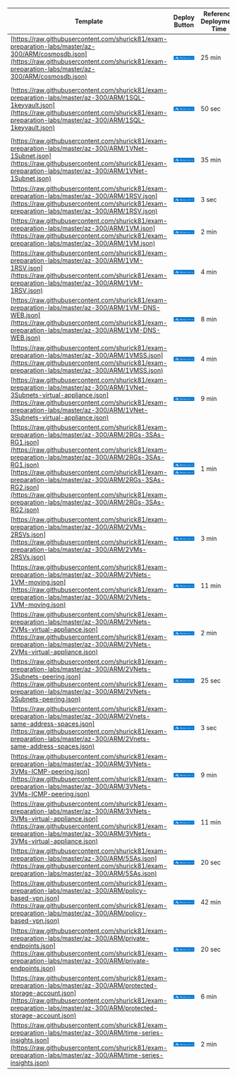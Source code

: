 | Template | Deploy Button | Reference Deployment Time | Additional Info | 
|-|-|-|-|
|[https://raw.githubusercontent.com/shurick81/exam-preparation-labs/master/az-300/ARM/cosmosdb.json](https://raw.githubusercontent.com/shurick81/exam-preparation-labs/master/az-300/ARM/cosmosdb.json)|[![Deploy To Azure](https://raw.githubusercontent.com/shurick81/exam-preparation-labs/master/doc/deploytoazure.svg?sanitize=true)](https://portal.azure.com/#create/Microsoft.Template/uri/https%3A%2F%2Fraw.githubusercontent.com%2Fshurick81%2Fexam-preparation-labs%2Fmaster%2Faz-300%2FARM%2Fcosmosdb.json)|25 min|This resource may cost about 3 USD/hour|
|[https://raw.githubusercontent.com/shurick81/exam-preparation-labs/master/az-300/ARM/1SQL-1keyvault.json](https://raw.githubusercontent.com/shurick81/exam-preparation-labs/master/az-300/ARM/1SQL-1keyvault.json)|[![Deploy To Azure](https://raw.githubusercontent.com/shurick81/exam-preparation-labs/master/doc/deploytoazure.svg?sanitize=true)](https://portal.azure.com/#create/Microsoft.Template/uri/https%3A%2F%2Fraw.githubusercontent.com%2Fshurick81%2Fexam-preparation-labs%2Fmaster%2Faz-300%2FARM%2F1SQL-1keyvault.json)|50 sec|For finding your principal ID, run `( Get-AzADUser -UserPrincipalName ( Get-AzContext ).Account.Id ).Id` in PowerShell|
|[https://raw.githubusercontent.com/shurick81/exam-preparation-labs/master/az-300/ARM/1VNet-1Subnet.json](https://raw.githubusercontent.com/shurick81/exam-preparation-labs/master/az-300/ARM/1VNet-1Subnet.json)|[![Deploy To Azure](https://raw.githubusercontent.com/shurick81/exam-preparation-labs/master/doc/deploytoazure.svg?sanitize=true)](https://portal.azure.com/#create/Microsoft.Template/uri/https%3A%2F%2Fraw.githubusercontent.com%2Fshurick81%2Fexam-preparation-labs%2Fmaster%2Faz-300%2FARM%2F1VNet-1Subnet.json)|35 min||
|[https://raw.githubusercontent.com/shurick81/exam-preparation-labs/master/az-300/ARM/1RSV.json](https://raw.githubusercontent.com/shurick81/exam-preparation-labs/master/az-300/ARM/1RSV.json)|[![Deploy To Azure](https://raw.githubusercontent.com/shurick81/exam-preparation-labs/master/doc/deploytoazure.svg?sanitize=true)](https://portal.azure.com/#create/Microsoft.Template/uri/https%3A%2F%2Fraw.githubusercontent.com%2Fshurick81%2Fexam-preparation-labs%2Fmaster%2Faz-300%2FARM%2F1RSV.json)|3 sec||
|[https://raw.githubusercontent.com/shurick81/exam-preparation-labs/master/az-300/ARM/1VM.json](https://raw.githubusercontent.com/shurick81/exam-preparation-labs/master/az-300/ARM/1VM.json)|[![Deploy To Azure](https://raw.githubusercontent.com/shurick81/exam-preparation-labs/master/doc/deploytoazure.svg?sanitize=true)](https://portal.azure.com/#create/Microsoft.Template/uri/https%3A%2F%2Fraw.githubusercontent.com%2Fshurick81%2Fexam-preparation-labs%2Fmaster%2Faz-300%2FARM%2F1VM.json)|2 min|This resource may cost about 1 USD/day|
|[https://raw.githubusercontent.com/shurick81/exam-preparation-labs/master/az-300/ARM/1VM-1RSV.json](https://raw.githubusercontent.com/shurick81/exam-preparation-labs/master/az-300/ARM/1VM-1RSV.json)|[![Deploy To Azure](https://raw.githubusercontent.com/shurick81/exam-preparation-labs/master/doc/deploytoazure.svg?sanitize=true)](https://portal.azure.com/#create/Microsoft.Template/uri/https%3A%2F%2Fraw.githubusercontent.com%2Fshurick81%2Fexam-preparation-labs%2Fmaster%2Faz-300%2FARM%2F1VM-1RSV.json)|4 min|This resource may cost about 2 USD/day|
|[https://raw.githubusercontent.com/shurick81/exam-preparation-labs/master/az-300/ARM/1VM-DNS-WEB.json](https://raw.githubusercontent.com/shurick81/exam-preparation-labs/master/az-300/ARM/1VM-DNS-WEB.json)|[![Deploy To Azure](https://raw.githubusercontent.com/shurick81/exam-preparation-labs/master/doc/deploytoazure.svg?sanitize=true)](https://portal.azure.com/#create/Microsoft.Template/uri/https%3A%2F%2Fraw.githubusercontent.com%2Fshurick81%2Fexam-preparation-labs%2Fmaster%2Faz-300%2FARM%2F1VM-DNS-WEB.json)|8 min|This resource may cost about 3 USD/day|
|[https://raw.githubusercontent.com/shurick81/exam-preparation-labs/master/az-300/ARM/1VMSS.json](https://raw.githubusercontent.com/shurick81/exam-preparation-labs/master/az-300/ARM/1VMSS.json)|[![Deploy To Azure](https://raw.githubusercontent.com/shurick81/exam-preparation-labs/master/doc/deploytoazure.svg?sanitize=true)](https://portal.azure.com/#create/Microsoft.Template/uri/https%3A%2F%2Fraw.githubusercontent.com%2Fshurick81%2Fexam-preparation-labs%2Fmaster%2Faz-300%2FARM%2F1VMSS.json)|4 min|This resource may cost about 3 USD/day|
|[https://raw.githubusercontent.com/shurick81/exam-preparation-labs/master/az-300/ARM/1VNet-3Subnets-virtual-appliance.json](https://raw.githubusercontent.com/shurick81/exam-preparation-labs/master/az-300/ARM/1VNet-3Subnets-virtual-appliance.json)|[![Deploy To Azure](https://raw.githubusercontent.com/shurick81/exam-preparation-labs/master/doc/deploytoazure.svg?sanitize=true)](https://portal.azure.com/#create/Microsoft.Template/uri/https%3A%2F%2Fraw.githubusercontent.com%2Fshurick81%2Fexam-preparation-labs%2Fmaster%2Faz-300%2FARM%2F1VNet-3Subnets-virtual-appliance.json)|9 min|This resource may cost about 6 USD/day|
|[https://raw.githubusercontent.com/shurick81/exam-preparation-labs/master/az-300/ARM/2RGs-3SAs-RG1.json](https://raw.githubusercontent.com/shurick81/exam-preparation-labs/master/az-300/ARM/2RGs-3SAs-RG1.json) [https://raw.githubusercontent.com/shurick81/exam-preparation-labs/master/az-300/ARM/2RGs-3SAs-RG2.json](https://raw.githubusercontent.com/shurick81/exam-preparation-labs/master/az-300/ARM/2RGs-3SAs-RG2.json)|[![Deploy To Azure](https://raw.githubusercontent.com/shurick81/exam-preparation-labs/master/doc/deploytoazure.svg?sanitize=true)](https://portal.azure.com/#create/Microsoft.Template/uri/https%3A%2F%2Fraw.githubusercontent.com%2Fshurick81%2Fexam-preparation-labs%2Fmaster%2Faz-300%2FARM%2F2RGs-3SAs-RG1.json) [![Deploy To Azure](https://raw.githubusercontent.com/shurick81/exam-preparation-labs/master/doc/deploytoazure.svg?sanitize=true)](https://portal.azure.com/#create/Microsoft.Template/uri/https%3A%2F%2Fraw.githubusercontent.com%2Fshurick81%2Fexam-preparation-labs%2Fmaster%2Faz-300%2FARM%2F2RGs-3SAs-RG2.json)|1 min||
|[https://raw.githubusercontent.com/shurick81/exam-preparation-labs/master/az-300/ARM/2VMs-2RSVs.json](https://raw.githubusercontent.com/shurick81/exam-preparation-labs/master/az-300/ARM/2VMs-2RSVs.json)|[![Deploy To Azure](https://raw.githubusercontent.com/shurick81/exam-preparation-labs/master/doc/deploytoazure.svg?sanitize=true)](https://portal.azure.com/#create/Microsoft.Template/uri/https%3A%2F%2Fraw.githubusercontent.com%2Fshurick81%2Fexam-preparation-labs%2Fmaster%2Faz-300%2FARM%2F2VMs-2RSVs.json)|3 min|This resource may cost about 4 USD/day|
|[https://raw.githubusercontent.com/shurick81/exam-preparation-labs/master/az-300/ARM/2VNets-1VM-moving.json](https://raw.githubusercontent.com/shurick81/exam-preparation-labs/master/az-300/ARM/2VNets-1VM-moving.json)|[![Deploy To Azure](https://raw.githubusercontent.com/shurick81/exam-preparation-labs/master/doc/deploytoazure.svg?sanitize=true)](https://portal.azure.com/#create/Microsoft.Template/uri/https%3A%2F%2Fraw.githubusercontent.com%2Fshurick81%2Fexam-preparation-labs%2Fmaster%2Faz-300%2FARM%2F2VNets-1VM-moving.json)|11 min|This resource may cost about 2 USD/day|
|[https://raw.githubusercontent.com/shurick81/exam-preparation-labs/master/az-300/ARM/2VNets-2VMs-virtual-appliance.json](https://raw.githubusercontent.com/shurick81/exam-preparation-labs/master/az-300/ARM/2VNets-2VMs-virtual-appliance.json)|[![Deploy To Azure](https://raw.githubusercontent.com/shurick81/exam-preparation-labs/master/doc/deploytoazure.svg?sanitize=true)](https://portal.azure.com/#create/Microsoft.Template/uri/https%3A%2F%2Fraw.githubusercontent.com%2Fshurick81%2Fexam-preparation-labs%2Fmaster%2Faz-300%2FARM%2F2VNets-2VMs-virtual-appliance.json)|2 min|This resource may cost about 3 USD/day|
|[https://raw.githubusercontent.com/shurick81/exam-preparation-labs/master/az-300/ARM/2VNets-3Subnets-peering.json](https://raw.githubusercontent.com/shurick81/exam-preparation-labs/master/az-300/ARM/2VNets-3Subnets-peering.json)|[![Deploy To Azure](https://raw.githubusercontent.com/shurick81/exam-preparation-labs/master/doc/deploytoazure.svg?sanitize=true)](https://portal.azure.com/#create/Microsoft.Template/uri/https%3A%2F%2Fraw.githubusercontent.com%2Fshurick81%2Fexam-preparation-labs%2Fmaster%2Faz-300%2FARM%2F2VNets-3Subnets-peering.json)|25 sec||
|[https://raw.githubusercontent.com/shurick81/exam-preparation-labs/master/az-300/ARM/2Vnets-same-address-spaces.json](https://raw.githubusercontent.com/shurick81/exam-preparation-labs/master/az-300/ARM/2Vnets-same-address-spaces.json)|[![Deploy To Azure](https://raw.githubusercontent.com/shurick81/exam-preparation-labs/master/doc/deploytoazure.svg?sanitize=true)](https://portal.azure.com/#create/Microsoft.Template/uri/https%3A%2F%2Fraw.githubusercontent.com%2Fshurick81%2Fexam-preparation-labs%2Fmaster%2Faz-300%2FARM%2F2Vnets-same-address-spaces.json)|3 sec||
|[https://raw.githubusercontent.com/shurick81/exam-preparation-labs/master/az-300/ARM/3VNets-3VMs-ICMP-peering.json](https://raw.githubusercontent.com/shurick81/exam-preparation-labs/master/az-300/ARM/3VNets-3VMs-ICMP-peering.json)|[![Deploy To Azure](https://raw.githubusercontent.com/shurick81/exam-preparation-labs/master/doc/deploytoazure.svg?sanitize=true)](https://portal.azure.com/#create/Microsoft.Template/uri/https%3A%2F%2Fraw.githubusercontent.com%2Fshurick81%2Fexam-preparation-labs%2Fmaster%2Faz-300%2FARM%2F3VNets-3VMs-ICMP-peering.json)|9 min|This resource may cost about 5 USD/day|
|[https://raw.githubusercontent.com/shurick81/exam-preparation-labs/master/az-300/ARM/3VNets-3VMs-virtual-appliance.json](https://raw.githubusercontent.com/shurick81/exam-preparation-labs/master/az-300/ARM/3VNets-3VMs-virtual-appliance.json)|[![Deploy To Azure](https://raw.githubusercontent.com/shurick81/exam-preparation-labs/master/doc/deploytoazure.svg?sanitize=true)](https://portal.azure.com/#create/Microsoft.Template/uri/https%3A%2F%2Fraw.githubusercontent.com%2Fshurick81%2Fexam-preparation-labs%2Fmaster%2Faz-300%2FARM%2F3VNets-3VMs-virtual-appliance.json)|11 min|This resource may cost about 6 USD/day|
|[https://raw.githubusercontent.com/shurick81/exam-preparation-labs/master/az-300/ARM/5SAs.json](https://raw.githubusercontent.com/shurick81/exam-preparation-labs/master/az-300/ARM/5SAs.json)|[![Deploy To Azure](https://raw.githubusercontent.com/shurick81/exam-preparation-labs/master/doc/deploytoazure.svg?sanitize=true)](https://portal.azure.com/#create/Microsoft.Template/uri/https%3A%2F%2Fraw.githubusercontent.com%2Fshurick81%2Fexam-preparation-labs%2Fmaster%2Faz-300%2FARM%2F5SAs.json)|20 sec||
|[https://raw.githubusercontent.com/shurick81/exam-preparation-labs/master/az-300/ARM/policy-based-vpn.json](https://raw.githubusercontent.com/shurick81/exam-preparation-labs/master/az-300/ARM/policy-based-vpn.json)|[![Deploy To Azure](https://raw.githubusercontent.com/shurick81/exam-preparation-labs/master/doc/deploytoazure.svg?sanitize=true)](https://portal.azure.com/#create/Microsoft.Template/uri/https%3A%2F%2Fraw.githubusercontent.com%2Fshurick81%2Fexam-preparation-labs%2Fmaster%2Faz-300%2FARM%2Fpolicy-based-vpn.json)|42 min|This resource may cost about 1 USD/day|
|[https://raw.githubusercontent.com/shurick81/exam-preparation-labs/master/az-300/ARM/private-endpoints.json](https://raw.githubusercontent.com/shurick81/exam-preparation-labs/master/az-300/ARM/private-endpoints.json)|[![Deploy To Azure](https://raw.githubusercontent.com/shurick81/exam-preparation-labs/master/doc/deploytoazure.svg?sanitize=true)](https://portal.azure.com/#create/Microsoft.Template/uri/https%3A%2F%2Fraw.githubusercontent.com%2Fshurick81%2Fexam-preparation-labs%2Fmaster%2Faz-300%2FARM%2Fprivate-endpoints.json)|20 sec|This resource may cost about 2 USD/day|
|[https://raw.githubusercontent.com/shurick81/exam-preparation-labs/master/az-300/ARM/protected-storage-account.json](https://raw.githubusercontent.com/shurick81/exam-preparation-labs/master/az-300/ARM/protected-storage-account.json)|[![Deploy To Azure](https://raw.githubusercontent.com/shurick81/exam-preparation-labs/master/doc/deploytoazure.svg?sanitize=true)](https://portal.azure.com/#create/Microsoft.Template/uri/https%3A%2F%2Fraw.githubusercontent.com%2Fshurick81%2Fexam-preparation-labs%2Fmaster%2Faz-300%2FARM%2Fprotected-storage-account.json)|6 min|This resource may cost about 3 USD/day|
|[https://raw.githubusercontent.com/shurick81/exam-preparation-labs/master/az-300/ARM/time-series-insights.json](https://raw.githubusercontent.com/shurick81/exam-preparation-labs/master/az-300/ARM/time-series-insights.json)|[![Deploy To Azure](https://raw.githubusercontent.com/shurick81/exam-preparation-labs/master/doc/deploytoazure.svg?sanitize=true)](https://portal.azure.com/#create/Microsoft.Template/uri/https%3A%2F%2Fraw.githubusercontent.com%2Fshurick81%2Fexam-preparation-labs%2Fmaster%2Faz-300%2FARM%2Ftime-series-insights.json)|2 min|This resource may cost about 3 USD/day|

